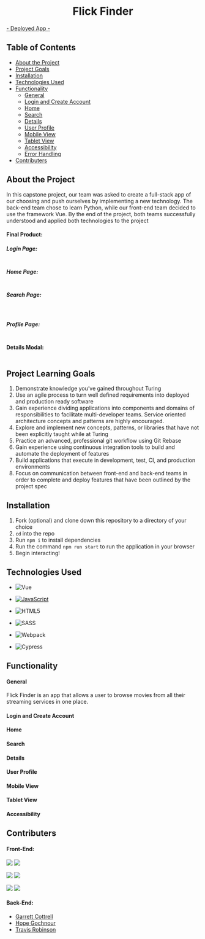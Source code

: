 <h1 align="center">Flick Finder</h1>
<a align="center" href="https://watchtowhat.herokuapp.com/#/home">- Deployed App -</a>

## Table of Contents

- [About the Project](#about-the-project)
- [Project Goals](#project-learning-goals)
- [Installation](#installation)
- [Technologies Used](#technologies-used)
- [Functionality](#functionality)
  - [General](#general)
  - [Login and Create Account](#login-and-create-account)
  - [Home](#home)
  - [Search](#search)
  - [Details](#details) 
  - [User Profile](#user-profile)
  - [Mobile View](#mobile-view)
  - [Tablet View](#tablet-view)
  - [Accessibility](#accessibility)
  - [Error Handling](#error-handling)
- [Contributers](#contributers)

## About the Project

In this capstone project, our team was asked to create a full-stack app of our choosing and push ourselves by implementing a new technology. The back-end team chose to learn Python, while our front-end team decided to use the framework Vue. By the end of the project, both teams successfully understood and applied both technologies to the project 


#### Final Product:

##### Login Page: 
![]()

##### Home Page:
![]()

##### Search Page: 
![]()
![]()

##### Profile Page: 
![]()

#### Details Modal: 
![]()

## Project Learning Goals
1. Demonstrate knowledge you’ve gained throughout Turing
2. Use an agile process to turn well defined requirements into deployed and production ready software
3. Gain experience dividing applications into components and domains of responsibilities to facilitate multi-developer teams. Service oriented architecture concepts and patterns are highly encouraged.
4. Explore and implement new concepts, patterns, or libraries that have not been explicitly taught while at Turing
5. Practice an advanced, professional git workflow using Git Rebase
6. Gain experience using continuous integration tools to build and automate the deployment of features
7. Build applications that execute in development, test, CI, and production environments
8. Focus on communication between front-end and back-end teams in order to complete and deploy features that have been outlined by the project spec

## Installation
1. Fork (optional) and clone down this repository to a directory of your choice
2. <code>cd</code> into the repo
3. Run <code>npm i</code> to install dependencies
4. Run the command <code>npm run start</code> to run the application in your browser
5. Begin interacting!

## Technologies Used
- ![Vue](https://img.shields.io/badge/vue%20-%2320232a.svg?&style=for-the-badge&logo=vue&logoColor=%2361DAFB)

- [![JavaScript](https://img.shields.io/badge/javascript%20-%23323330.svg?&style=for-the-badge&logo=javascript&logoColor=%23F7DF1E)](https://www.javascript.com/)

- ![HTML5](https://img.shields.io/badge/html5%20-%23E34F26.svg?&style=for-the-badge&logo=html5&logoColor=white)

- ![SASS](https://img.shields.io/badge/SASS%20-hotpink.svg?&style=for-the-badge&logo=SASS&logoColor=white)

- ![Webpack](https://img.shields.io/badge/webpack%20-%238DD6F9.svg?&style=for-the-badge&logo=webpack&logoColor=black)

- ![Cypress](https://img.shields.io/badge/cypress%20-%2317202C.svg?&style=for-the-badge&logo=cypress&logoColor=white)

## Functionality

#### General
Flick Finder is an app that allows a user to browse movies from all their streaming services in one place. 
#### Login and Create Account
#### Home
#### Search
#### Details
#### User Profile 
#### Mobile View
#### Tablet View
#### Accessibility

## Contributers 

#### Front-End: 
[<img src="https://img.shields.io/badge/LinkedIn-matt--umland-informational?style=for-the-badge&labelColor=black&logo=linkedin&logoColor=0077b5&&color=0FBBD6"/>][linkedin0]
[<img src="https://img.shields.io/badge/Github-mattumland-informational?style=for-the-badge&labelColor=black&logo=github&color=8B0BD5"/>][github0]

[<img src="https://img.shields.io/badge/LinkedIn-jackson--mcguire-informational?style=for-the-badge&labelColor=black&logo=linkedin&logoColor=0077b5&&color=0FBBD6"/>][linkedin1]
[<img src="https://img.shields.io/badge/Github-jackson--mcguire-informational?style=for-the-badge&labelColor=black&logo=github&color=8B0BD5"/>][github1]

[<img src="https://img.shields.io/badge/LinkedIn-julia--iwinski-informational?style=for-the-badge&labelColor=black&logo=linkedin&logoColor=0077b5&&color=0FBBD6"/>][linkedin2]
[<img src="https://img.shields.io/badge/Github-julia--iwinski-informational?style=for-the-badge&labelColor=black&logo=github&color=8B0BD5"/>][github2]

#### Back-End:
- [Garrett Cottrell](https://github.com/GarrettCottrell)
- [Hope Gochnour](https://github.com/hopesgit)
- [Travis Robinson](https://github.com/Trevor-Robinson)

<!-- Personal Definitions  -->
[linkedin0]: https://www.linkedin.com/in/matt-umland-he-him-4264455b/
[github0]: https://github.com/mattumland
[linkedin1]: https://www.linkedin.com/in/jackson-mcguire/
[github1]: https://github.com/Jacksonmcguire
[linkedin2]: https://www.linkedin.com/in/julia-iwinski-898540138/
[github2]: https://github.com/jgiwinski

